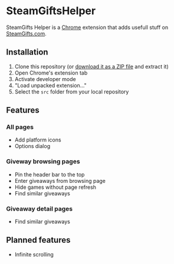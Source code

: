 # SteamGiftsHelper
SteamGifts Helper is a [Chrome](https://www.google.de/chrome/browser/desktop/) extension that adds usefull stuff on [SteamGifts.com](http://www.steamgifts.com/).


## Installation
1. Clone this repository (or [download it as a ZIP file](https://github.com/seeeeew/SteamGiftsHelper/archive/master.zip) and extract it)
2. Open Chrome's extension tab
3. Activate developer mode
4. "Load unpacked extension..."
5. Select the `src` folder from your local repository


## Features

### All pages
* Add platform icons
* Options dialog

### Giveway browsing pages
* Pin the header bar to the top
* Enter giveaways from browsing page
* Hide games without page refresh
* Find similar giveaways

### Giveaway detail pages
* Find similar giveaways


## Planned features
* Infinite scrolling

